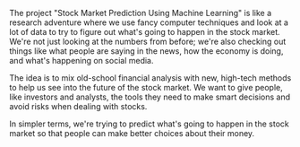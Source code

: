 The project "Stock Market Prediction Using Machine Learning" is like a research adventure where we use fancy computer techniques and look at a lot of data to try to figure out
what's going to happen in the stock market. We're not just looking at the numbers from before; we're also checking out things like what people are saying in the news, how the
economy is doing, and what's happening on social media.

The idea is to mix old-school financial analysis with new, high-tech methods to help us see into the future of the stock market. We want to give people, like investors and
analysts, the tools they need to make smart decisions and avoid risks when dealing with stocks.

In simpler terms, we're trying to predict what's going to happen in the stock market so that people can make better choices about their money.

